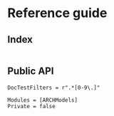 # Reference guide
## Index

```@index
```

## Public API
```@meta
DocTestFilters = r".*[0-9\.]"
```

```@autodocs
Modules = [ARCHModels]
Private = false
```
